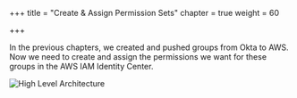 +++
title = "Create & Assign Permission Sets"
chapter = true
weight = 60

+++

In the previous chapters, we created and pushed groups from Okta to AWS. Now we need to create and assign the permissions we want for these groups in the AWS IAM Identity Center.

![High Level Architecture](/images/3_High_Level_Architecture2.png)
